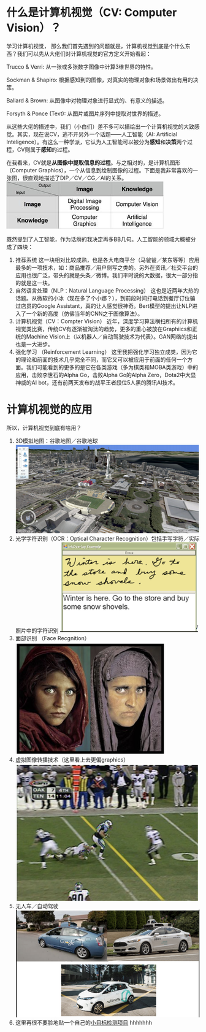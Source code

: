 # 什么是**计算机视觉（CV: Computer Vision）**？
学习计算机视觉， 那么我们首先遇到的问题就是，计算机视觉到底是个什么东西？我们可以先从大佬们对计算机视觉的官方定义开始看起：

Trucco & Verri: 从一张或多张数字图像中计算3维世界的特性。

Sockman & Shapiro: 根据感知到的图像，对真实的物理对象和场景做出有用的决策。

Ballard & Brown: 从图像中对物理对象进行显式的、有意义的描述。

Forsyth & Ponce (Text): 从图片或图片序列中提取对世界的描述。

从这些大佬的描述中，我们（小白们）差不多可以描绘出一个计算机视觉的大致感觉。其实，现在说CV，逃不开另外一个话题——人工智能（AI: Artificial Inteligence）。有这么一种学派，它认为人工智能可以被分为**感知**和**决策**两个过程，CV则属于**感知**的过程。

在我看来，CV就是**从图像中提取信息的过程**。与之相对的，是计算机图形（Computer Graphics），一个从信息到绘制图像的过程。下面是我非常喜欢的一张图，很直观地描述了DIP／CV／CG／AI的关系。
![CV_CG](images/CV_CG.jpeg)

既然提到了人工智能，作为话痨的我决定再多BB几句。人工智能的领域大概被分成了四块：
1. 推荐系统
这一块相对比较成熟，也是各大电商平台（马爸爸／某东等等）应用最多的一项技术，如：商品推荐／用户侧写之类的。另外在资讯／社交平台的应用也很广泛，带头的就是头条／微博。我们平时说的大数据，很大一部分指的就是这一块。
1. 自然语言处理（NLP：Natural Language Processing）
这也是近两年大热的话题。从微软的小冰（现在多了个小娜？），到前段时间打电话到餐厅订位骗过店员的Google Assistant，真的让人感觉很神奇。Bert模型的提出让NLP进入了一个新的高度（仿佛当年的CNN之于图像算法）。
1. 计算机视觉（CV：Compter Vision）
近年，深度学习算法横扫所有的计算机视觉类比赛，传统CV有逐渐被淘汰的趋势，更多的重心被放在Graphiics和正统的Machine Vision上（以机器人／自动驾驶技术为代表）。GAN网络的提出也是一大进步。
1. 强化学习 （Reinforcement Learning）
这里我把强化学习独立成类，因为它的理论和前面的技术几乎完全不同，而它又可以被应用于前面的任何一个方面。我们可能看到的更多的是它在各类游戏（多为棋类和MOBA类游戏）中的应用，击败李世石的Alpha Go，击败Alpha Go的Alpha Zero，Dota2中大显神威的AI bot，还有前两天发布的战平王者段位5人黑的腾讯AI技术。

# 计算机视觉的应用
所以，计算机视觉到底有啥用？

1. 3D模拟地图：谷歌地图／谷歌地球
![GoogleeEarth](images/googleearth.png)
1. 光学字符识别（OCR：Optical Character Recognition）包括手写字符／实际照片中的字符识别
![OCR](images/OCR.png)
1. 面部识别 （Face Recgnition）
![FaceRecgnition](images/facerecgnition.png)
1. 虚拟图像转播技术（这里看上去更偏graphics）
![virtual](images/virtual.png)
1. 无人车／自动驾驶
![carl](images/car.png)
1. 这里再很不要脸地贴一个自己的[小目标检测项目](https://github.com/shl666/SSD_small_object_detection) hhhhhhh

